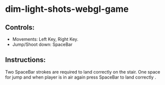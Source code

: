 # dim-light-shots-webgl-game

## Controls:
  * Movements: Left Key, Right Key.
  * Jump/Shoot down: SpaceBar

## Instructions:
Two SpaceBar strokes are required to land correctly on the stair.
One space for jump and when player is in air again press SpaceBar to land correctly .
